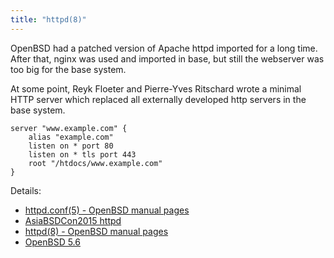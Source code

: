 ```yaml
---
title: "httpd(8)"
---
```


OpenBSD had a patched version of Apache httpd imported for a long time. After
that, nginx was used and imported in base, but still the webserver was too
big for the base system.

At some point, Reyk Floeter and Pierre-Yves Ritschard wrote a minimal HTTP
server which replaced all externally developed http servers in the base system.

```
server "www.example.com" {
    alias "example.com"
    listen on * port 80
    listen on * tls port 443
    root "/htdocs/www.example.com"
}
```

Details:

* [httpd.conf(5) - OpenBSD manual pages](https://man.openbsd.org/httpd.conf.5)
* [AsiaBSDCon2015 httpd](http://www.openbsd.org/papers/httpd-asiabsdcon2015.pdf)
* [httpd(8) - OpenBSD manual pages](https://man.openbsd.org/httpd.8)
* [OpenBSD 5.6](https://www.openbsd.org/56.html)
